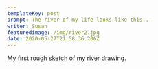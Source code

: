 ```yaml
---
templateKey: post
prompt: The river of my life looks like this...
writer: Susan
featuredimage: /img/river2.jpg
date: 2020-05-27T21:58:36.206Z
---
```

My first rough sketch of my river drawing.
